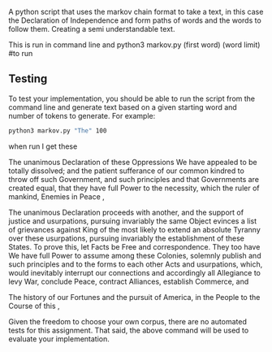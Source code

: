 A python script that uses the markov chain format to take a text, in this case the Declaration of Independence and form paths of words and the words to follow them. Creating a semi understandable text.

This is run in command line and python3 markov.py (first word) (word limit) #to run
## Testing

To test your implementation, you should be able to run the script from the command line and generate text based on a given starting word and number of tokens to generate. For example:

```bash
python3 markov.py "The" 100
```
when run I get these

The unanimous Declaration of these Oppressions We have appealed to be totally dissolved; and the patient sufferance of our common kindred to throw off such Government, and such principles and that Governments are created equal, that they have full Power to the necessity, which the ruler of mankind, Enemies in Peace ,

The unanimous Declaration proceeds with another, and the support of justice and usurpations, pursuing invariably the same Object evinces a list of grievances against King of the most likely to extend an absolute Tyranny over these usurpations, pursuing invariably the establishment of these States. To prove this, let Facts be Free and correspondence. They too have We have full Power to assume among these Colonies, solemnly publish and such principles and to the forms to each other Acts and usurpations, which, would inevitably interrupt our connections and accordingly all Allegiance to levy War, conclude Peace, contract Alliances, establish Commerce, and

The history of our Fortunes and the pursuit of America, in the People to the Course of this ,

Given the freedom to choose your own corpus, there are no automated tests for this assignment. That said, the above command will be used to evaluate your implementation. 
